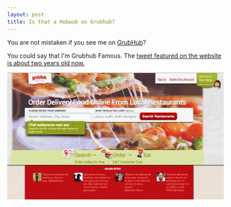 ```yaml
---
layout: post
title: Is that a Hubwub on Grubhub?
---
```


You are not mistaken if you see me on [GrubHub](https://www.grubhub.com/)?

You could say that I'm Grubhub Famous. The [tweet featured on the website is about two years old now.](https://twitter.com/Hubwub/status/248472650417065985)

![placeholder](assets/hubwub-on-grubhub.png "Hubwub on Grubhub")
